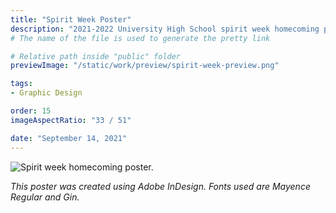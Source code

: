 ```yaml
---
title: "Spirit Week Poster"
description: "2021-2022 University High School spirit week homecoming poster."
# The name of the file is used to generate the pretty link

# Relative path inside "public" folder
previewImage: "/static/work/preview/spirit-week-preview.png"

tags:
- Graphic Design

order: 15
imageAspectRatio: "33 / 51"

date: "September 14, 2021"
---
```


![Spirit week homecoming poster.](/static/work/spirit-week-poster/Chen_Brendan_SpiritWeek.png)

*This poster was created using Adobe InDesign. Fonts used are Mayence Regular and Gin.*
